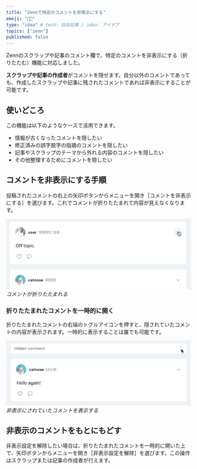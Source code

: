 ```yaml
---
title: "Zennで特定のコメントを非表示にする"
emoji: "👩‍🏭"
type: "idea" # tech: 技術記事 / idea: アイデア
topics: ["zenn"]
published: false
---
```


Zennのスクラップや記事のコメント欄で、特定のコメントを非表示にする（折りたたむ）機能に対応しました。

**スクラップや記事の作成者**がコメントを隠せます。自分以外のコメントであっても、作成したスクラップや記事に残されたコメントであれば非表示にすることが可能です。


## 使いどころ

この機能は以下のようなケースで活用できます。

- 情報が古くなったコメントを隠したい
- 修正済みの誤字脱字の指摘のコメントを隠したい
- 記事やスクラップのテーマから外れる内容のコメントを隠したい
- その他整理するためにコメントを隠したい

## コメントを非表示にする手順

投稿されたコメントの右上の矢印ボタンからメニューを開き［コメントを非表示にする］を選びます。これでコメントが折りたたまれて内容が見えなくなります。

![コメントを非表示にする](/images/articles/hide-comment.gif)
*コメントが折りたたまれる*

### 折りたたまれたコメントを一時的に開く

折りたたまれたコメントの右端のトグルアイコンを押すと、隠されていたコメントの内容が表示されます。一時的に表示することは誰でも可能です。

![コメントを開く](/images/articles/toggle-comment.gif)
*非表示にされていたコメントを表示する*

## 非表示のコメントをもとにもどす

非表示設定を解除したい場合は、折りたたまれたコメントを一時的に開いた上で、矢印ボタンからメニューを開き［非表示設定を解除］を選びます。この操作はスクラップまたは記事の作成者が行えます。